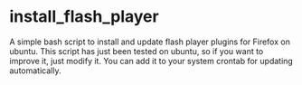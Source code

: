 # install_flash_player
A simple bash script to install and update flash player plugins for Firefox on ubuntu.
This script has just been tested on ubuntu, so if you want to improve it, just modify it. You can add it to your system crontab for updating automatically.
